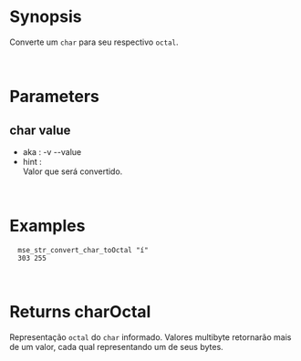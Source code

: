 # Synopsis

Converte um `char` para seu respectivo `octal`.



&nbsp;

# Parameters

## char value

- aka       : -v --value
- hint      :  
  Valor que será convertido.



&nbsp;

# Examples

``` shell
  mse_str_convert_char_toOctal "í" 
  303 255
```



&nbsp;

# Returns charOctal

Representação `octal` do `char` informado.
Valores multibyte retornarão mais de um valor, cada qual representando um de 
seus bytes.